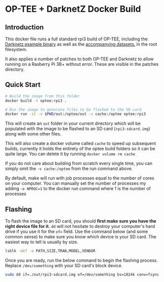 # OP-TEE + DarknetZ Docker Build

## Introduction

This docker file runs a full standard rpi3 build of OP-TEE, including the [Darknetz example binary](https://github.com/mofanv/darknetz) as well as the [accompanying datasets.](https://github.com/mofanv/tz_datasets) in the root filesystem.

It also applies a number of patches to both OP-TEE and Darknetz to allow running on a Rasberry Pi 3B+ without error. These are visible in the patches directory.

## Quick Start

```bash
# Build the image from this folder
docker build -t optee:rpi3 .

# Run the image to generate files to be flashed to the SD card
docker run -it -v $PWD/out:/optee/out -v cache:/optee optee:rpi3
```

This will create an `out` folder in your current directory which will be populated with the image to be flashed to an SD card (`rpi3-sdcard.img`) along with some other files.

This will also create a docker volume called `cache` to speed up subsequent builds, currently it holds the entirety of the optee build folders so it can be quite large. You can delete it by running `docker volume rm cache`

If you do not care about building from scratch every single time, you can simply omit the `-v cache:/optee` from the run command above.

By default, make will run with job processes equal to the number of cores on your computer. You can manually set the number of processes my adding `-e NPROC=1` to the docker run command where 1 is the number of processes

## Flashing

To flash the image to an SD card, you should **first make sure you have the right device file for it.** `dd` will not hesitate to destroy your computer's hard drive if you use it for the `of=` field. Use the command below (and some common sense) to make sure you know which device is your SD card. The easiest way to tell is usually by size.

```bash
lsblk -de7 -o PATH,SIZE,TRAN,MODEL,VENDOR
```

Once you are ready, run the below command to begin the flashing process. Replace `/dev/something` with your SD card's block device.

```bash
sudo dd if=./out/rpi3-sdcard.img of=/dev/something bs=1024k conv=fsync status=progress
```

